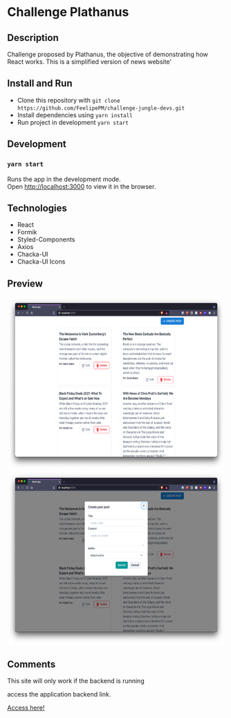  # Challenge Plathanus
## Description

 Challenge proposed by Plathanus, the objective of demonstrating how React works. This is a simplified version of news website’ 
## Install and Run

- Clone this repository with `git clone https://github.com/FeelipePM/challenge-jungle-devs.git`
- Install dependencies using `yarn install`
- Run project in development `yarn start`
## Development
### `yarn start`

Runs the app in the development mode.\
Open [http://localhost:3000](http://localhost:3000) to view it in the browser.


## Technologies
- React
- Formik
- Styled-Components
- Axios
- Chacka-UI
- Chacka-UI Icons
## Preview
 <div>
    <img src="./assets/Preview_1.png" width="550px" height="400px" alt="web" />
    <img src="./assets/Preview_2.png" width="550px" height="400px" alt="web" />
 </div>

## Comments
This site will only work if the backend is running

access the application backend link.

[Access here!](https://github.com/FeelipePM/plathanus-news-backend)